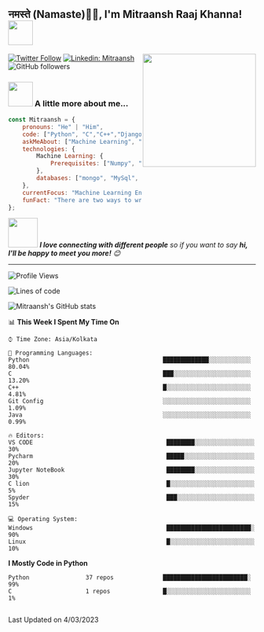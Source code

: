 <h2>नमस्ते (Namaste)🙏🏻, I'm Mitraansh Raaj Khanna! <img src="https://media.giphy.com/media/coxQHKASG60HrHtvkt/giphy.gif" width="50"></h2>
<img align='right' src="https://media.giphy.com/media/iIqmM5tTjmpOB9mpbn/giphy.gif" width="230">

[![Twitter Follow](https://img.shields.io/twitter/follow/mitraansh?label=Follow)](https://twitter.com/intent/follow?screen_name=mitraansh)
[![Linkedin: Mitraansh](https://img.shields.io/badge/-Mitraansh-blue?style=flat-square&logo=Linkedin&logoColor=white&link=https://www.linkedin.com/in/mitraansh-raaj-khanna-b9512120a/)](https://www.linkedin.com/in/mitraansh-raaj-khanna-b9512120a/)
![GitHub followers](https://img.shields.io/github/followers/Mitraansh?label=Follow&style=social)


### <img src="https://media.giphy.com/media/VgCDAzcKvsR6OM0uWg/giphy.gif" width="50"> A little more about me...  

```javascript
const Mitraansh = {
    pronouns: "He" | "Him",
    code: ["Python", "C","C++","Django"],
    askMeAbout: ["Machine Learning", "tech", "Python","MySql","Kivy"],
    technologies: {
        Machine Learning: {
            Prerequisites: ["Numpy", "Matplotlib", "SciPy", "Pandas"],
        },
        databases: ["mongo", "MySql", "sqlite"],
    },
    currentFocus: "Machine Learning Engineer",
    funFact: "There are two ways to write error-free programs; only the third one works"
};
```

<img src="https://media.giphy.com/media/LnQjpWaON8nhr21vNW/giphy.gif" width="60"> <em><b>I love connecting with different people</b> so if you want to say <b>hi, I'll be happy to meet you more!</b> 😊</em>

---
<!--START_SECTION:waka-->
![Profile Views](http://img.shields.io/badge/Profile%20Views-100-blue)

![Lines of code](https://img.shields.io/badge/From%20Hello%20World%20I%27ve%20Written-1.5%20million%20lines%20of%20code-blue)

![Mitraansh's GitHub stats](https://github-readme-stats.vercel.app/api?username=mitraansh&show_icons=true&theme=dark)


📊 **This Week I Spent My Time On** 

```text
⌚︎ Time Zone: Asia/Kolkata

💬 Programming Languages: 
Python                                      █████████████░░░░░░░░░░░░   80.04% 
C                                           ███░░░░░░░░░░░░░░░░░░░░░░   13.20% 
C++                                         █░░░░░░░░░░░░░░░░░░░░░░░░   4.81% 
Git Config                                  ░░░░░░░░░░░░░░░░░░░░░░░░░   1.09% 
Java                                        ░░░░░░░░░░░░░░░░░░░░░░░░░   0.99%

🔥 Editors: 
VS CODE                                      ████████░░░░░░░░░░░░░░░░░   30% 
Pycharm                                      █████░░░░░░░░░░░░░░░░░░░░   20% 
Jupyter NoteBook                             ████████░░░░░░░░░░░░░░░░░   30% 
C lion                                       █░░░░░░░░░░░░░░░░░░░░░░░░   5% 
Spyder                                       ███░░░░░░░░░░░░░░░░░░░░░░   15%

💻 Operating System: 
Windows                                      ████████████████████████░   90%
Linux                                        █░░░░░░░░░░░░░░░░░░░░░░░░   10%

```

**I Mostly Code in Python** 

```text
Python                37 repos              ████████████████████████░   99%
C                     1 repos               █░░░░░░░░░░░░░░░░░░░░░░░░   1% 


```

 Last Updated on 4/03/2023
<!--END_SECTION:waka-->
